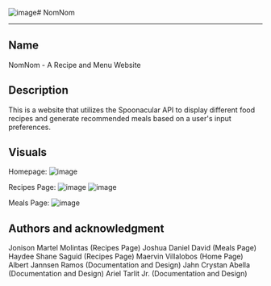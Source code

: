 ![image](https://github.com/Yahds/Recipe-and-Menu-Website_NomNom/assets/137850019/af13a3a1-2427-4181-97cc-b214de130ac5)# NomNom

***
## Name
NomNom - A Recipe and Menu Website

## Description
This is a website that utilizes the Spoonacular API to display different food recipes and generate recommended meals based on a user's input preferences.

## Visuals

Homepage:
![image](https://github.com/Yahds/Recipe-and-Menu-Website_NomNom/assets/137850019/8eb73713-c5e2-4802-80f5-f5754a4bf536)


Recipes Page:
![image](https://github.com/Yahds/Recipe-and-Menu-Website_NomNom/assets/137850019/0148a359-9b00-4afd-8d6a-8c113c0744d8)
![image](https://github.com/Yahds/Recipe-and-Menu-Website_NomNom/assets/137850019/970e10b0-2ad6-4456-ab4c-c4897cfa1271)

Meals Page:
![image](https://github.com/Yahds/Recipe-and-Menu-Website_NomNom/assets/137850019/8b460fd7-10af-4315-b2c5-dcbd1b06cb96)

## Authors and acknowledgment
Jonison Martel Molintas (Recipes Page)
Joshua Daniel David (Meals Page)
Haydee Shane Saguid (Recipes Page)
Maervin Villalobos (Home Page)
Albert Jannsen Ramos (Documentation and Design)
Jahn Crystan Abella (Documentation and Design)
Ariel Tarlit Jr. (Documentation and Design)
